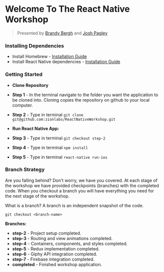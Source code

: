 # Welcome To The React Native Workshop 
> Presented by [Brandy Bergh](https://twitter.com/msbrandymorgan) and [Josh Pagley](https://twitter.com/jdpagley)

### Installing Dependencies 

* Install Homebrew - [Installation Guide](http://brew.sh/)
* Install React Native dependencies - [Installation Guide](https://facebook.github.io/react-native/releases/next/docs/getting-started.html)

### Getting Started

* **Clone Repository** 
 * **Step 1** - In the terminal navigate to the folder you want the application to be cloned into. Cloning copies the repository on github to your local computer.
 * **Step 2** - Type in terminal `git clone git@github.com:zionlabs/ReactNativeWorkshop.git`

* **Run React Native App:**
 * **Step 3** - Type in terminal `git checkout step-2`
 * **Step 4** - Type in terminal `npm install`
 * **Step 5** - Type in terminal `react-native run-ios`

### Branch Strategy

Are you falling behind? Don't worry, we have you covered. At each stage of the workshop we have provided checkpoints (branches) with the completed code. When you checkout a branch you will have everything you need for the next stage of the workshop.

What is a branch? A branch is an independent snapshot of the code.

```
git checkout <branch-name>
```

**Branches:**

* **step-2** - Project setup completed.
* **step-3** - Routing and view animations completed.
* **step-4** - Containers, components, and styles completed.
* **step-5** - Redux implementation completed.
* **step-6** - Giphy API integration completed.
* **step-7** - Firebase integration completed.
* **completed** - Finished workshop application.
